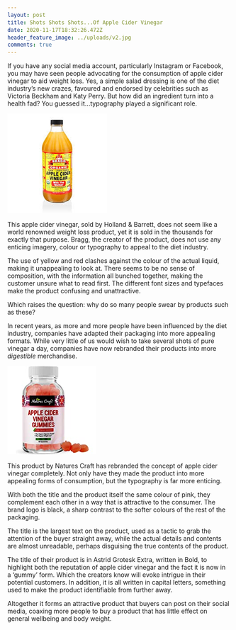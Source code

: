 ```yaml
---
layout: post
title: Shots Shots Shots...Of Apple Cider Vinegar
date: 2020-11-17T18:32:26.472Z
header_feature_image: ../uploads/v2.jpg
comments: true
---
```

If you have any social media account, particularly Instagram or Facebook, you may have seen people advocating for the consumption of apple cider vinegar to aid weight loss. Yes, a simple salad dressing is one of the diet industry’s new crazes, favoured and endorsed by celebrities such as Victoria Beckham and Katy Perry. But how did an ingredient turn into a health fad? You guessed it...typography played a significant role.

![](../uploads/acv5.jpg)

This apple cider vinegar, sold by Holland & Barrett, does not seem like a world renowned weight loss product, yet it is sold in the thousands for exactly that purpose. Bragg, the creator of the product, does not use any enticing imagery, colour or typography to appeal to the diet industry. 

The use of yellow and red clashes against the colour of the actual liquid, making it unappealing to look at. There seems to be no sense of composition, with the information all bunched together, making the customer unsure what to read first. The different font sizes and typefaces make the product confusing and unattractive.

Which raises the question: why do so many people swear by products such as these?

In recent years, as more and more people have been influenced by the diet industry, companies have adapted their packaging into more appealing formats. While very little of us would wish to take several shots of pure vinegar a day, companies have now rebranded their products into more *digestible* merchandise.

![](../uploads/acv1.jpg)

This product by Natures Craft has rebranded the concept of apple cider vinegar completely. Not only have they made the product into more appealing forms of consumption, but the typography is far more enticing. 

With both the title and the product itself the same colour of pink, they complement each other in a way that is attractive to the consumer. The brand logo is black, a sharp contrast to the softer colours of the rest of the packaging.

The title is the largest text on the product, used as a tactic to grab the attention of the buyer straight away, while the actual details and contents are almost unreadable, perhaps disguising the true contents of the product. 

The title of their product is in Astrid Grotesk Extra, written in Bold, to highlight both the reputation of apple cider vinegar and the fact it is now in a ‘gummy’ form. Which the creators know will evoke intrigue in their potential customers. In addition, it is all written in capital letters, something used to make the product identifiable from further away.

Altogether it forms an attractive product that buyers can post on their social media, coaxing more people to buy a product that has little effect on general wellbeing and body weight.